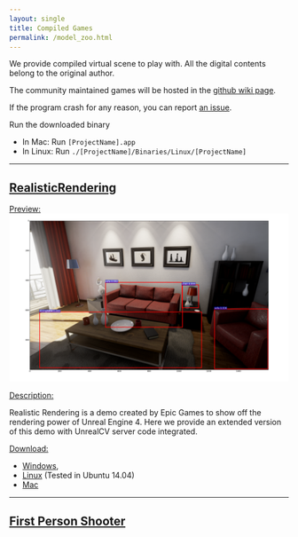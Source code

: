 ```yaml
---
layout: single
title: Compiled Games
permalink: /model_zoo.html
---
```


We provide compiled virtual scene to play with. All the digital contents belong to the original author.
<!-- add more formal license information -->

The community maintained games will be hosted in the [github wiki page](http://).

If the program crash for any reason, you can report [an issue](https://github.com/qiuwch/unrealcv/issues).

Run the downloaded binary

- In Mac: Run `[ProjectName].app`
- In Linux: Run `./[ProjectName]/Binaries/Linux/[ProjectName]`

---

## [RealisticRendering](https://docs.unrealengine.com/latest/INT/Resources/Showcases/RealisticRendering/)
<div id="realistic_rendering"></div>

<u>Preview:</u>
![teaser](images/realistic_rendering.png)

<u>Description:</u>

Realistic Rendering is a demo created by Epic Games to show off the rendering power of Unreal Engine 4. Here we provide an extended version of this demo with UnrealCV server code integrated.

<u>Download:</u>

- [Windows](https://s3-ap-northeast-1.amazonaws.com/unrealcv-scene/RealisticRendering-win-bbab55e-f8109b9.zip),
- [Linux](https://s3-ap-northeast-1.amazonaws.com/unrealcv-scene/RealisticRendering-linux-bbab55e-f8109b9.zip) (Tested in Ubuntu 14.04)
- [Mac](https://s3-ap-northeast-1.amazonaws.com/unrealcv-scene/RealisticRendering-mac-bbab55e-f8109b9.zip)

---

## [First Person Shooter]()
